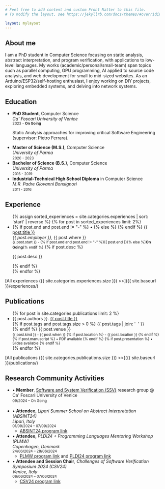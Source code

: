 ```yaml
---
# Feel free to add content and custom Front Matter to this file.
# To modify the layout, see https://jekyllrb.com/docs/themes/#overriding-theme-defaults

layout: mylayout
---
```


## About me

I am a PhD student in Computer Science focusing on static analysis,
abstract interpretation, and program verification, with applications to
low-level languages.
My works (academic/personal/small-team) span topics such as parallel
computing, GPU programming, AI applied to source code analysis, and web
development for small to mid-sized websites.
As an Arduino/ESP32/self-hosting enthusiast, I enjoy working on DIY
projects, exploring embedded systems, and delving into network systems.

## Education

<ul class="fa-ul">
    <!-- PhD -->
    <li>
        <span class="fa-li"><i class="fas fa-book-open"></i></span>
        <strong>PhD Student</strong>, Computer Science<br/>
        <em>Ca' Foscari University of Venice</em><br/>
        <small>2023 - <strong>On Going</strong></small><br/>
        <p>Static Analysis approaches for improving critical Software Engineering (supervisor: Pietro Ferrara).</p>
            <!-- <li><strong>Member of the Software and System Verification (SSV) research group.</strong></li> -->
    </li>
    <!-- M.S. -->
    <li>
        <span class="fa-li"><i class="fas fa-graduation-cap"></i></span>
        <strong>Master of Science (M.S.)</strong>, Computer Science<br/>
        <em>University of Parma</em><br/>
        <small>2020 - 2023</small><br/>
        <!-- <ul>
            <li><strong>Grade:</strong> 110/110 cum laude.</li>
            <li><strong>Thesis:</strong> Source code clustering via explainable code similarity based on control flow graph features.</li>
        </ul> -->
    </li>
    <!-- B.S. -->
    <li>
        <span class="fa-li"><i class="fas fa-graduation-cap"></i></span>
        <strong>Bachelor of Science (B.S.)</strong>, Computer Science<br/>
        <em>University of Parma</em><br/>
        <small>2016 - 2019</small><br/>
        <!-- <ul>
            <li><strong>Grade:</strong> 105/110.</li>
            <li><strong>Thesis:</strong> DualSPHysics code profiling with Intel Compiler.</li>
        </ul> -->
    </li>
    <!-- Industrial-Technical High School -->
    <li>
        <span class="fa-li"><i class="fas fa-graduation-cap"></i></span>
        <strong>Industrial‑Technical High School Diploma</strong> in Computer Science<br/>
        <em>M.R. Padre Giovanni Bonsignori</em><br/>
        <small>2011 - 2016</small><br/>
        <!-- <ul>
            <li><strong>Grade:</strong> 85/100.</li>
        </ul> -->
    </li>
</ul>

## Experience
<ul class="fa-ul">
{% assign sorted_experiences = site.categories.experiences | sort: 'start' | reverse %}
{% for post in sorted_experiences limit: 2%}
    <li>
        {% if post.end and post.end != "-" %}
        <span class="fa-li">•</span>
        {% else %}
        <span class="fa-li"><i class="fas fa-sync-alt"></i></span>
        {% endif %}
        <a href="{{ post.url }}">{{ post.title }}</a><br/>
        <em>{{ post.employer }}</em>, {{ post.where }}<br/>
        <small>{{ post.start }} - {% if post.end and post.end != "-" %}{{ post.end }}{% else %}<strong>On Going</strong>{% endif %}</small>
        {% if post.desc %}
            <p>{{ post.desc }}</p>
        {% endif %}
    </li>
{% endfor %}
</ul>

[All experiences ({{ site.categories.experiences.size }}) >>]({{ site.baseurl }}/experiences/)

## Publications

<ul class="fa-ul">
{% for post in site.categories.publications limit: 2 %}
	<li>
		<span class="fa-li"><i class="fas fa-book-open"></i></span>
		{{ post.authors }}. <a href="{{ post.url }}">{{ post.title }}</a><br/>
		{% if post.tags and post.tags.size > 0 %}
            <a class="topic">{{ post.tags | join: '</a>&nbsp;&nbsp;<a class="topic">' }}</a><br/>
        {% endif %}
		<venue>{{ post.venue }}</venue><br/>
		<small>{{ post.kind }} - {{ post.when }}
		{% if post.location %}
			- {{ post.location }}
		{% endif %}
		{% if post.manuscript %}
			• <i class="fas fa-file-pdf"></i> PDF available
		{% endif %}
		{% if post.presentation %}
			• <i class="fas fa-file-powerpoint"></i> Slides available
		{% endif %}
		</small>
	</li>
{% endfor %}
</ul>

[All publications ({{ site.categories.publications.size }}) >>]({{ site.baseurl }}/publications/)

## Research Community Activities

<ul class="fa-ul">
    <!-- SSV member -->
    <li>
        <span class="fa-li">•</span>
        <strong>Member</strong>,
        <a href="https://unive-ssv.github.io/" target="_blank">Software and System Verification (SSV)</a> research group @ Ca' Foscari University of Venice<br/>
        <small>09/2024 – On Going</small><br/>
    </li>
    <br />
    <!-- Lipari Summer School on Abstract Interpretation -->
    <li>
        <span class="fa-li">•</span>
        <strong>Attendee</strong>, <em>Lipari Summer School on Abstract Interpretation (ABSINT24)</em><br/>
        <em>Lipari, Italy</em><br/>
        <small>01/09/2024 – 07/09/2024</small><br/>
        <ul>
            <li><a href="https://drive.google.com/file/d/1uhLXjf0C_OeptfQwxXwk_3T8aFOkDMYC/view?pli=1" target="_blank">ABSINT24 program link</a></li>
        </ul>
    </li>
    <!-- PLDI24 + PLMW -->
    <li>
        <span class="fa-li">•</span>
        <strong>Attendee</strong>, <em>PLDI24 + Programming Languages Mentoring Workshop (PLMW)</em><br/>
        <em>Copenhagen, Denmark</em><br/>
        <small>24/06/2024 – 28/06/2024</small><br/>
        <ul>
            <li><a href="https://pldi24.sigplan.org/track/PLMW-PLDI-2024#program" target="_blank">PLMW program link</a> and <a href="https://pldi24.sigplan.org/program/program-pldi-2024/" target="_blank">PLDI24 program link</a></li>
        </ul>
    </li>
    <!-- Challenges of Software Verification Symposium 2024 -->
    <li>
        <span class="fa-li">•</span>
        <strong>Attendee and Session Chair</strong>, <em>Challenges of Software Verification Symposium 2024 (CSV24)</em><br/>
        <em>Venice, Italy</em><br/>
        <small>06/06/2024 – 07/06/2024</small><br/>
        <ul>
            <li><a href="https://unive-ssv.github.io/events/2024/06/06/csv.html" target="_blank">CSV24 program link</a></li>
        </ul>
    </li>
</ul>
